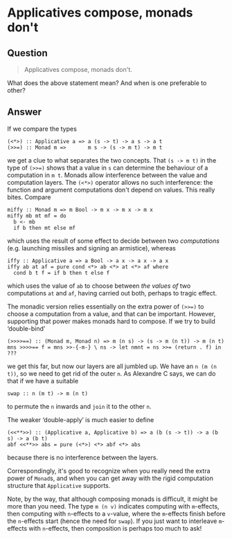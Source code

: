 
# Applicatives compose, monads don&apos;t

## Question
      
> Applicatives compose, monads don't.

What does the above statement mean? And when is one preferable to other?
## Answer
      
If we compare the types

    (<*>) :: Applicative a => a (s -> t) -> a s -> a t
    (>>=) :: Monad m =>       m s -> (s -> m t) -> m t
    

we get a clue to what separates the two concepts. That `(s -> m t)` in the type of `(>>=)` shows that a value in `s` can determine the behaviour of a computation in `m t`. Monads allow interference between the value and computation layers. The `(<*>)` operator allows no such interference: the function and argument computations don't depend on values. This really bites. Compare

    miffy :: Monad m => m Bool -> m x -> m x -> m x
    miffy mb mt mf = do
      b <- mb
      if b then mt else mf
    

which uses the result of some effect to decide between two _computations_ (e.g. launching missiles and signing an armistice), whereas

    iffy :: Applicative a => a Bool -> a x -> a x -> a x
    iffy ab at af = pure cond <*> ab <*> at <*> af where
      cond b t f = if b then t else f
    

which uses the value of `ab` to choose between _the values of_ two computations `at` and `af`, having carried out both, perhaps to tragic effect.

The monadic version relies essentially on the extra power of `(>>=)` to choose a computation from a value, and that can be important. However, supporting that power makes monads hard to compose. If we try to build ‘double-bind’

    (>>>>==) :: (Monad m, Monad n) => m (n s) -> (s -> m (n t)) -> m (n t)
    mns >>>>== f = mns >>-{-m-} \ ns -> let nmnt = ns >>= (return . f) in ???
    

we get this far, but now our layers are all jumbled up. We have an `n (m (n t))`, so we need to get rid of the outer `n`. As Alexandre C says, we can do that if we have a suitable

    swap :: n (m t) -> m (n t)
    

to permute the `n` inwards and `join` it to the other `n`.

The weaker ‘double-apply’ is much easier to define

    (<<**>>) :: (Applicative a, Applicative b) => a (b (s -> t)) -> a (b s) -> a (b t)
    abf <<**>> abs = pure (<*>) <*> abf <*> abs
    

because there is no interference between the layers.

Correspondingly, it's good to recognize when you really need the extra power of `Monad`s, and when you can get away with the rigid computation structure that `Applicative` supports.

Note, by the way, that although composing monads is difficult, it might be more than you need. The type `m (n v)` indicates computing with `m`-effects, then computing with `n`-effects to a `v`-value, where the `m`-effects finish before the `n`-effects start (hence the need for `swap`). If you just want to interleave `m`-effects with `n`-effects, then composition is perhaps too much to ask!
    